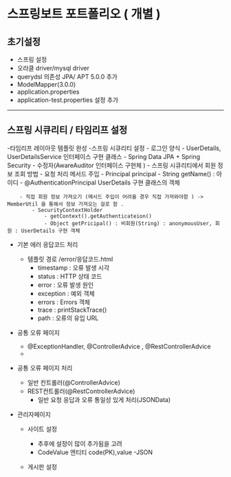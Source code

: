 # 스프링보트 포트폴리오 ( 개별 ) 

## 초기설정 
- 스프링 설정
- 오라클 driver/mysql driver
- querydsl 의존성 JPA/ APT 5.0.0 추가 
- ModelMapper(3.0.0)
- application.properties
- application-test.properties 설정 추가
***

## 스프링 시큐리티 / 타임리프 설정 
-타임리프 레이아웃 템플릿 완성
-스프링 시큐리티 설정 
	- 로그인 양식
	- UserDetails, UserDetailsService 인터페이스 구현 클래스 
	- Spring Data JPA + Spring Security - 수정자(AwareAuditor 인터페이스 구현체 )
	- 스프링 시큐리티에서 회원 정보 조회 방법
		- 요청 처리 메서드 주입
			- Principal principal - String getName() : 아이디 
			- @AuthenticationPrincipal UserDetails 구현 클래스의 객체 

		- 직접 회원 정보 가져오기 (메서드 주입이 어려울 경우 직접 가져와야함 ) -> MemberUtil 을 통해서 정보 가져오는 걸로 함 .
			- SecurityContextHolder
				- getContext().getAuthenticateion()
				- Object getPricipal() : 비회원(String) : anonymousUser, 회원 : UserDetails 구현 객체

* 기본 에러 응답코드 처리
	- 템플릿 경로 /error/응답코드.html
  		- timestamp : 오류 발생 시각
    	- status : HTTP 상태 코드
        - error : 오류 발생 원인
        - exception : 예외 객체
        - errors : Errors 객체 
        - trace : printStackTrace()
        - path : 오류의 유입 URL
  
* 공통 오류 페이지 
	- @ExceptionHandler, @ControllerAdvice , @RestControllerAdvice 
    - 

* 공통 오류 페이지 처리
	- 일반 컨트롤러(@ControllerAdvice)
	- REST컨트롤러(@RestControllerAdvice)
      - 일반 요청 응답과 오류 통일성 있게 처리(JSONData)


* 관리자페이지 
	- 사이트 설정 
      - 추후에 설정이 많이 추가됨을 고려
      - CodeValue 엔티티 code(PK),value -JSON 
			
	- 게시판 설정 